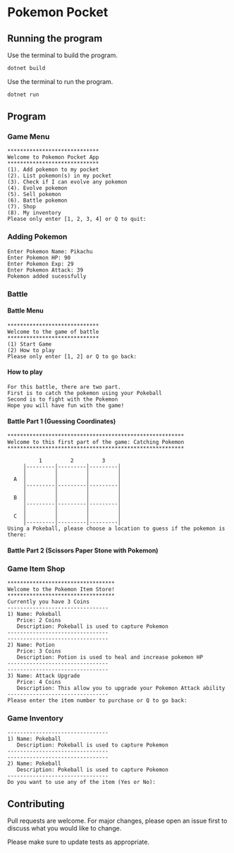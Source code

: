 # Pokemon Pocket

## Running the program

Use the terminal to build the program.

```bash
dotnet build
```

Use the terminal to run the program.

```bash
dotnet run
```

## Program
### Game Menu
```
*****************************
Welcome to Pokemon Pocket App
*****************************
(1). Add pokemon to my pocket
(2). List pokemon(s) in my pocket
(3). Check if I can evolve any pokemon
(4). Evolve pokemon
(5). Sell pokemon
(6). Battle pokemon
(7). Shop
(8). My inventory
Please only enter [1, 2, 3, 4] or Q to quit:
```
### Adding Pokemon
```
Enter Pokemon Name: Pikachu
Enter Pokemon HP: 90
Enter Pokemon Exp: 29
Enter Pokemon Attack: 39
Pokemon added sucessfully
```
### Battle
#### Battle Menu
```
*****************************
Welcome to the game of battle
*****************************
(1) Start Game
(2) How to play
Please only enter [1, 2] or Q to go back:
```
#### How to play
```
For this battle, there are two part.
First is to catch the pokemon using your Pokeball
Second is to fight with the Pokemon
Hope you will have fun with the game!
```

#### Battle Part 1 (Guessing Coordinates)
```
********************************************************
Welcome to this first part of the game: Catching Pokemon
********************************************************
                                   
          1         2         3    
     │---------│---------│---------│
     │         │         │         │
  A  │         │         │         │
     │---------│---------│---------│
     │         │         │         │
  B  │         │         │         │
     │---------│---------│---------│
     │         │         │         │
  C  │         │         │         │
     │---------│---------│---------│
Using a Pokeball, please choose a location to guess if the pokemon is there: 
```
#### Battle Part 2 (Scissors Paper Stone with Pokemon)
### Game Item Shop
```
**********************************
Welcome to the Pokemon Item Store!
**********************************
Currently you have 3 Coins
--------------------------------
1) Name: Pokeball
   Price: 2 Coins
   Description: Pokeball is used to capture Pokemon
--------------------------------
--------------------------------
2) Name: Potion
   Price: 3 Coins
   Description: Potion is used to heal and increase pokemon HP
--------------------------------
--------------------------------
3) Name: Attack Upgrade
   Price: 4 Coins
   Description: This allow you to upgrade your Pokemon Attack ability
--------------------------------
Please enter the item number to purchase or Q to go back: 
```

### Game Inventory
```
--------------------------------
1) Name: Pokeball
   Description: Pokeball is used to capture Pokemon
--------------------------------
--------------------------------
2) Name: Pokeball
   Description: Pokeball is used to capture Pokemon
--------------------------------
Do you want to use any of the item (Yes or No):
```

## Contributing
Pull requests are welcome. For major changes, please open an issue first to discuss what you would like to change.

Please make sure to update tests as appropriate.
